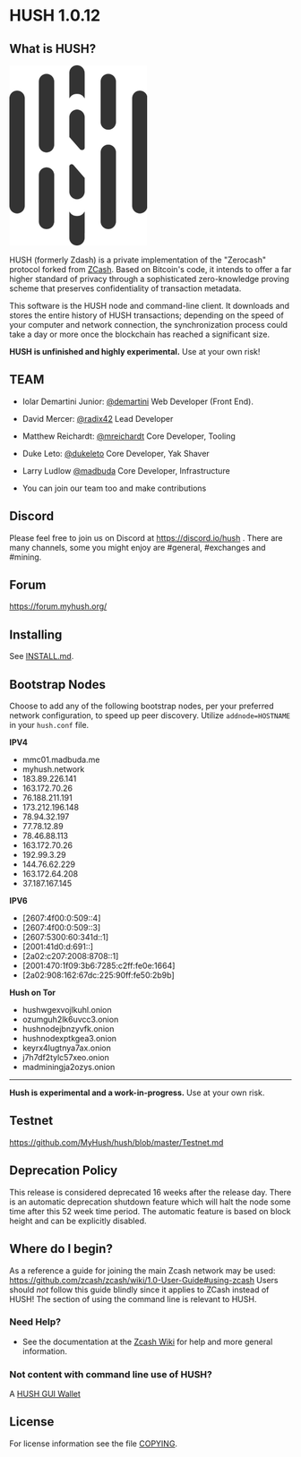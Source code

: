 HUSH 1.0.12
=======

What is HUSH?
--------------

![Logo](doc/hush/hush.png "Logo")

HUSH (formerly Zdash) is a private implementation of the "Zerocash" protocol forked from [ZCash](https://z.cash/).
Based on Bitcoin's code, it intends to offer a far higher standard of privacy
through a sophisticated zero-knowledge proving scheme that preserves
confidentiality of transaction metadata. 

This software is the HUSH node and command-line client. It downloads and stores the entire history
of HUSH transactions; depending on the speed of your computer and network
connection, the synchronization process could take a day or more once the
blockchain has reached a significant size.


**HUSH is unfinished and highly experimental.** Use at your own risk!

TEAM
----

* Iolar Demartini Junior: [@demartini](https://twitter.com/demartini) Web Developer (Front End).
* David Mercer: [@radix42](https://twitter.com/radix42) Lead Developer
* Matthew Reichardt: [@mreichardt](https://twitter.com/mreichardt) Core Developer, Tooling
* Duke Leto: [@dukeleto](https://twitter.com/dukeleto) Core Developer, Yak Shaver
* Larry Ludlow [@madbuda](https://twitter.com/madbuda) Core Developer, Infrastructure 

* You can join our team too and make contributions

Discord
-----

Please feel free to join us on Discord at https://discord.io/hush .
There are many channels, some you might enjoy are #general, #exchanges and #mining.

Forum
-----
https://forum.myhush.org/

Installing
----------

See [INSTALL.md](https://github.com/MyHush/hush/blob/master/INSTALL.md).

Bootstrap Nodes
---------------
Choose to add any of the following bootstrap nodes, per your preferred network configuration, to speed up peer discovery. Utilize `addnode=HOSTNAME` in your `hush.conf` file.

**IPV4**
* mmc01.madbuda.me
* myhush.network
* 183.89.226.141
* 163.172.70.26
* 76.188.211.191
* 173.212.196.148
* 78.94.32.197
* 77.78.12.89
* 78.46.88.113
* 163.172.70.26
* 192.99.3.29
* 144.76.62.229
* 163.172.64.208
* 37.187.167.145

**IPV6**
* [2607:4f00:0:509::4]
* [2607:4f00:0:509::3]
* [2607:5300:60:341d::1]
* [2001:41d0:d:691::]
* [2a02:c207:2008:8708::1]
* [2001:470:1f09:3b6:7285:c2ff:fe0e:1664]
* [2a02:908:162:67dc:225:90ff:fe50:2b9b]

**Hush on Tor**
* hushwgexvojlkuhl.onion
* ozumguh2lk6uvcc3.onion
* hushnodejbnzyvfk.onion
* hushnodexptkgea3.onion
* keyrx4lugtnya7ax.onion
* j7h7df2tylc57xeo.onion
* madminingja2ozys.onion

-----------------
**Hush is experimental and a work-in-progress.** Use at your own risk.

Testnet
-----------------

https://github.com/MyHush/hush/blob/master/Testnet.md

Deprecation Policy
------------------

This release is considered deprecated 16 weeks after the release day. There
is an automatic deprecation shutdown feature which will halt the node some
time after this 52 week time period. The automatic feature is based on block
height and can be explicitly disabled.

Where do I begin?
-----------------
As a reference a guide for joining the main Zcash network may be used:
https://github.com/zcash/zcash/wiki/1.0-User-Guide#using-zcash
Users should *not* follow this guide blindly since it applies to ZCash instead of HUSH!
The section of using the command line is relevant to HUSH.

### Need Help?

* See the documentation at the [Zcash Wiki](https://github.com/zcash/zcash/wiki)
  for help and more general information.

### Not content with command line use of HUSH?

A [HUSH GUI Wallet](https://github.com/MyHush/hush-swing-wallet-ui/tree/v1.0.12-win) 

License
-------

For license information see the file [COPYING](COPYING).
